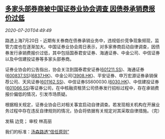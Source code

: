 <!--1595222594000-->
[多家头部券商被中国证券业协会调查 因债券承销费报价过低](https://cn.reuters.com/article/china-securities-brokerage-fee-probe-072-idCNKCS24L0DT)
------

<div><i>2020-07-20T04:49:49</i></div><div class="StandardArticleBody_body"><p>路透上海7月20日 - 近期有关券商在债券承销业务中，违规低价竞争现象频现，监管力度也在逐渐加大。中国证券业协会周日表示，对多家券商启动自律调查，因债券发行承销费报价过低，其中包括国泰君安证券、海通证券、中金公司、中信证券以及中信建投证券等多家头部券商。 </p><p>证券业协会的公告指出，协会关注到国泰君安证券(<span id="symbol_601211.SS_0"><a href="//www.reuters.com/companies/601211.SS">601211.SS</a></span>)、海通证券(<span id="symbol_600837.SS_1"><a href="//www.reuters.com/companies/600837.SS">600837.SS</a></span>)(<span id="symbol_6837.HK_2"><a href="//www.reuters.com/companies/6837.HK">6837.HK</a></span>)、中金公司(<span id="symbol_3908.HK_3"><a href="//www.reuters.com/companies/3908.HK">3908.HK</a></span>)、平安证券、申万宏源证券承销保荐公司、天风证券(<span id="symbol_601162.SS_4"><a href="//www.reuters.com/companies/601162.SS">601162.SS</a></span>)、中信证券SS600030.(<span id="symbol_6030.HK_6"><a href="//www.reuters.com/companies/6030.HK">6030.HK</a></span>)、中信建投证券(<span id="symbol_601066.SS_7"><a href="//www.reuters.com/companies/601066.SS">601066.SS</a></span>)等证券公司，在中核融资租赁公司债券发行招标过程中，存在承销费报价偏低的情况，引发市场质疑。 </p><p>根据相关规定，证券业协会已对相关事宜启动自律调查。若发现相关机构在开展业务过程中存在违反自律规则的情况，协会将依据有关规定对其采取自律措施。（完）  </p><div class="Attribution_container"><div class="Attribution_attribution"><p class="Attribution_content">发稿 边竞； 审校 林高丽 </p></div></div><div class="StandardArticleBody_trustBadgeContainer"><span class="StandardArticleBody_trustBadgeTitle">我们的标准：</span><span class="trustBadgeUrl"><a href="https://www.thomsonreuters.cn/content/dam/openweb/documents/pdf/china/brochures/about-us-1.pdf">汤森路透“信任原则”</a></span></div></div>
